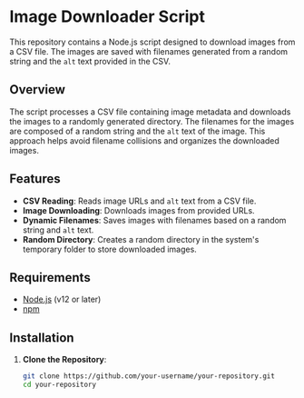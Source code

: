 # Image Downloader Script

This repository contains a Node.js script designed to download images from a CSV file. The images are saved with filenames generated from a random string and the `alt` text provided in the CSV.

## Overview

The script processes a CSV file containing image metadata and downloads the images to a randomly generated directory. The filenames for the images are composed of a random string and the `alt` text of the image. This approach helps avoid filename collisions and organizes the downloaded images.

## Features

- **CSV Reading**: Reads image URLs and `alt` text from a CSV file.
- **Image Downloading**: Downloads images from provided URLs.
- **Dynamic Filenames**: Saves images with filenames based on a random string and `alt` text.
- **Random Directory**: Creates a random directory in the system's temporary folder to store downloaded images.

## Requirements

- [Node.js](https://nodejs.org/) (v12 or later)
- [npm](https://www.npmjs.com/get-npm)

## Installation

1. **Clone the Repository**:
   ```bash
   git clone https://github.com/your-username/your-repository.git
   cd your-repository
